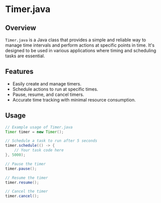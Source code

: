 # Timer.java

## Overview
`Timer.java` is a Java class that provides a simple and reliable way to manage time intervals and perform actions at specific points in time. It's designed to be used in various applications where timing and scheduling tasks are essential.

## Features
- Easily create and manage timers.
- Schedule actions to run at specific times.
- Pause, resume, and cancel timers.
- Accurate time tracking with minimal resource consumption.

## Usage
```java
// Example usage of Timer.java
Timer timer = new Timer();

// Schedule a task to run after 5 seconds
timer.schedule(() -> {
    // Your task code here
}, 5000);

// Pause the timer
timer.pause();

// Resume the timer
timer.resume();

// Cancel the timer
timer.cancel();
